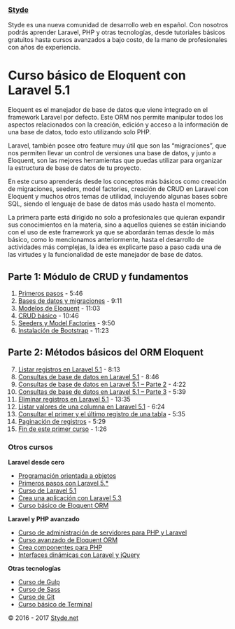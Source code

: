 ### [Styde](https://styde.net/)

Styde es una nueva comunidad de desarrollo web en español. Con nosotros podrás aprender Laravel, PHP y otras tecnologías, desde tutoriales básicos gratuitos hasta cursos avanzados a bajo costo, de la mano de profesionales con años de experiencia.

# Curso básico de Eloquent con Laravel 5.1
Eloquent es el manejador de base de datos que viene integrado en el framework Laravel por defecto. Este ORM nos permite manipular todos los aspectos relacionados con la creación, edición y acceso a la información de una base de datos, todo esto utilizando solo PHP.

Laravel, también posee otro feature muy útil que son las “migraciones”, que nos permiten llevar un control de versiones una base de datos, y junto a Eloquent, son las mejores herramientas que puedas utilizar para organizar la estructura de base de datos de tu proyecto.

En este curso aprenderás desde los conceptos más básicos como creación de migraciones, seeders, model factories, creación de CRUD en Laravel con Eloquent y muchos otros temas de utilidad, incluyendo algunas bases sobre SQL, siendo el lenguaje de base de datos más usado hasta el momento.

La primera parte está dirigido no solo a profesionales que quieran expandir sus conocimientos en la materia, sino a aquellos quienes se están iniciando con el uso de este framework ya que se abordarán temas desde lo más básico, como lo mencionamos anteriormente, hasta el desarrollo de actividades más complejas, la idea es explicarte paso a paso cada una de las virtudes y la funcionalidad de este manejador de base de datos.

## Parte 1: Módulo de CRUD y fundamentos

1. [Primeros pasos](https://styde.net/eloquent-orm-primeros-pasos/) - 5:46
2. [Bases de datos y migraciones](https://styde.net/eloquent-orm-bases-de-datos-y-migraciones/) - 9:11
3. [Modelos de Eloquent](https://styde.net/eloquent-orm-modelos-de-eloquent-en-laravel-5-1/) - 11:03
4. [CRUD básico](https://styde.net/eloquent-orm-crud-basico-en-laravel-5-1/) - 10:46
5. [Seeders y Model Factories](https://styde.net/eloquent-orm-migrations-seeders-y-model-factories/) - 9:50
6. [Instalación de Bootstrap](https://styde.net/eloquent-orm-instalacion-de-bootstrap/) - 11:23

## Parte 2: Métodos básicos del ORM Eloquent

7. [Listar registros en Laravel 5.1](https://styde.net/eloquent-orm-listar-registros-en-laravel-5-1//) - 8:13
8. [Consultas de base de datos en Laravel 5.1](https://styde.net/eloquent-orm-consultas-de-base-de-datos-en-laravel-5-1/) - 8:46
9. [Consultas de base de datos en Laravel 5.1 – Parte 2](https://styde.net/eloquent-orm-consultas-de-base-de-datos-en-laravel-5-1-parte-2/) - 4:22
10. [Consultas de base de datos en Laravel 5.1 – Parte 3](https://styde.net/eloquent-orm-metodos-take-orderby-con-get/) - 5:39
11. [Eliminar registros en Laravel 5.1](https://styde.net/eloquent-orm-eliminar-registros-con-eloquent-en-laravel-5-1//) - 13:35
12. [Listar valores de una columna en Laravel 5.1](https://styde.net/eloquent-orm-listar-valores-de-una-columna//) - 6:24
13. [Consultar el primer y el último registro de una tabla](https://styde.net/eloquent-orm-consultar-el-primer-y-el-ultimo-registro-de-una-tabla//) - 5:35
14. [Paginación de registros](https://styde.net/eloquent-orm-paginacion-de-registros//) - 5:29
15. [Fin de este primer curso](https://styde.net/eloquent-orm-final-de-la-primera-parte/) - 1:26

### Otros cursos

**Laravel desde cero**
- [Programación orientada a objetos](https://styde.net/curso-de-programacion-orientada-a-objetos-con-php/)
- [Primeros pasos con Laravel 5.*](https://styde.net/curso-primeros-pasos-con-laravel-5/)
- [Curso de Laravel 5.1](https://styde.net/curso-introductorio-laravel-5-1/)
- [Crea una aplicación con Laravel 5.3](https://styde.net/curso-crea-una-aplicacion-con-laravel-5-3/)
- [Curso básico de Eloquent ORM](https://styde.net/curso-basico-de-eloquent-orm-con-laravel-5-1/)

**Laravel y PHP avanzado**
- [Curso de administración de servidores para PHP y Laravel](https://styde.net/curso-configuracion-administracion-de-servidores-php-laravel/)
- [Curso avanzado de Eloquent ORM](https://styde.net/curso-avanzado-de-eloquent-orm/)
- [Crea componentes para PHP](https://styde.net/curso-crea-componentes-para-php-y-laravel/)
- [Interfaces dinámicas con Laravel y jQuery](https://styde.net/curso-de-interfaces-dinamicas-con-laravel-y-jquery/)

**Otras tecnologías**
- [Curso de Gulp](https://styde.net/curso-gulp-y-herramientas-de-automatizacion/)
-	[Curso de Sass](https://styde.net/curso-de-sass/)
- [Curso de Git](https://styde.net/curso-de-git/)
- [Curso básico de Terminal](https://styde.net/curso-basico-de-terminal/)

© 2016 - 2017 [Styde.net](https://styde.net/)

